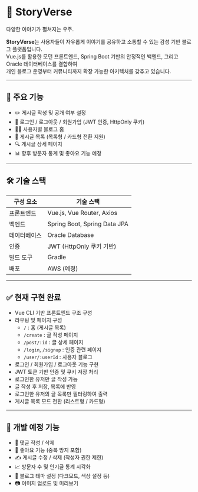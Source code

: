 # 📝 StoryVerse

다양한 이야기가 펼쳐지는 우주.


**StoryVerse**는 사용자들이 자유롭게 이야기를 공유하고 소통할 수 있는 감성 기반 블로그 플랫폼입니다.  
Vue.js를 활용한 모던 프론트엔드, Spring Boot 기반의 안정적인 백엔드, 그리고 Oracle 데이터베이스를 결합하여  
개인 블로그 운영부터 커뮤니티까지 확장 가능한 아키텍처를 갖추고 있습니다.

---

## 🌟 주요 기능

- ✏️ 게시글 작성 및 공개 여부 설정
- 🔐 로그인 / 로그아웃 / 회원가입 (JWT 인증, HttpOnly 쿠키)
- 🧑‍💻 사용자별 블로그 홈
- 📄 게시글 목록 (목록형 / 카드형 전환 지원)
- 🔍 게시글 상세 페이지
- 📊 향후 방문자 통계 및 좋아요 기능 예정

---

## 🛠 기술 스택

| 구성 요소   | 기술 스택                      |
|------------|-------------------------------|
| 프론트엔드 | Vue.js, Vue Router, Axios     |
| 백엔드     | Spring Boot, Spring Data JPA  |
| 데이터베이스 | Oracle Database                |
| 인증       | JWT (HttpOnly 쿠키 기반)       |
| 빌드 도구  | Gradle                         |
| 배포       | AWS (예정)                    |

---

## ✅ 현재 구현 완료

- Vue CLI 기반 프론트엔드 구조 구성
- 라우팅 및 페이지 구성
  - `/` : 홈 (게시글 목록)
  - `/create` : 글 작성 페이지
  - `/post/:id` : 글 상세 페이지
  - `/login`, `/signup` : 인증 관련 페이지
  - `/user/:userId` : 사용자 블로그
- 로그인 / 회원가입 / 로그아웃 기능 구현
- JWT 토큰 기반 인증 및 쿠키 저장 처리
- 로그인한 유저만 글 작성 가능
- 글 작성 후 저장, 목록에 반영
- 로그인한 유저의 글 목록만 필터링하여 출력
- 게시글 목록 모드 전환 (리스트형 / 카드형)

---

## 🚧 개발 예정 기능

- 📝 댓글 작성 / 삭제
- 💖 좋아요 기능 (중복 방지 포함)
- ✍ 게시글 수정 / 삭제 (작성자 권한 제한)
- 📈 방문자 수 및 인기글 통계 시각화
- 🎨 블로그 테마 설정 (다크모드, 색상 설정 등)
- 📷 이미지 업로드 및 미리보기



